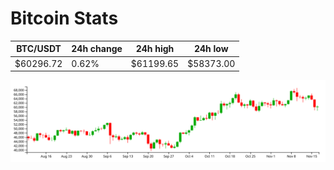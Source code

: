 # Bitcoin Stats

BTC/USDT|24h change|24h high|24h low|
|---|---|---|---|
|$60296.72|0.62%|$61199.65|$58373.00|

<img src="./chart.svg">
